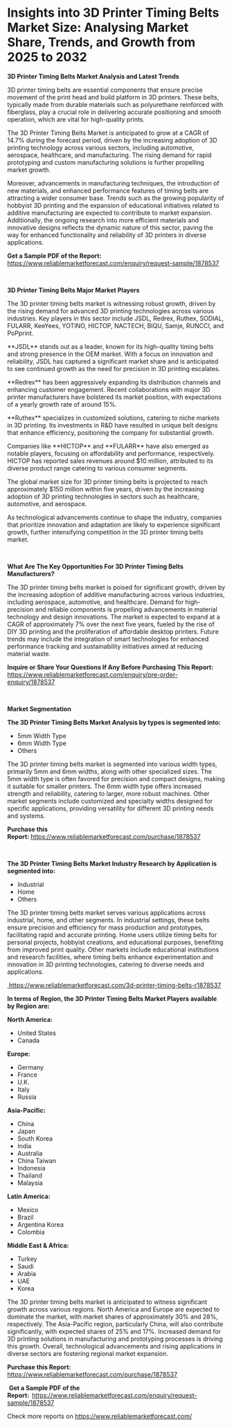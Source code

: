<p><h1>Insights into 3D Printer Timing Belts Market Size: Analysing Market Share, Trends, and Growth from 2025 to 2032</h1></p><p><strong>3D Printer Timing Belts Market Analysis and Latest Trends</strong></p>
<p><p>3D printer timing belts are essential components that ensure precise movement of the print head and build platform in 3D printers. These belts, typically made from durable materials such as polyurethane reinforced with fiberglass, play a crucial role in delivering accurate positioning and smooth operation, which are vital for high-quality prints. </p><p>The 3D Printer Timing Belts Market is anticipated to grow at a CAGR of 14.7% during the forecast period, driven by the increasing adoption of 3D printing technology across various sectors, including automotive, aerospace, healthcare, and manufacturing. The rising demand for rapid prototyping and custom manufacturing solutions is further propelling market growth. </p><p>Moreover, advancements in manufacturing techniques, the introduction of new materials, and enhanced performance features of timing belts are attracting a wider consumer base. Trends such as the growing popularity of hobbyist 3D printing and the expansion of educational initiatives related to additive manufacturing are expected to contribute to market expansion. Additionally, the ongoing research into more efficient materials and innovative designs reflects the dynamic nature of this sector, paving the way for enhanced functionality and reliability of 3D printers in diverse applications.</p></p>
<p><strong>Get a Sample PDF of the Report:&nbsp;</strong> <a href="https://www.reliablemarketforecast.com/enquiry/request-sample/1878537?utm_campaign=2257&utm_medium=2&utm_source=Github&utm_content=ia&utm_term=30012025&utm_id=3d-printer-timing-belts">https://www.reliablemarketforecast.com/enquiry/request-sample/1878537</a></p>
<p>&nbsp;</p>
<p><strong>3D Printer Timing Belts Major Market Players</strong></p>
<p><p>The 3D printer timing belts market is witnessing robust growth, driven by the rising demand for advanced 3D printing technologies across various industries. Key players in this sector include JSDL, Redrex, Ruthex, SODIAL, FULARR, KeeYees, YOTINO, HICTOP, NACTECH, BIQU, Samje, RUNCCI, and PoPprint.</p><p>**JSDL** stands out as a leader, known for its high-quality timing belts and strong presence in the OEM market. With a focus on innovation and reliability, JSDL has captured a significant market share and is anticipated to see continued growth as the need for precision in 3D printing escalates.</p><p>**Redrex** has been aggressively expanding its distribution channels and enhancing customer engagement. Recent collaborations with major 3D printer manufacturers have bolstered its market position, with expectations of a yearly growth rate of around 15%.</p><p>**Ruthex** specializes in customized solutions, catering to niche markets in 3D printing. Its investments in R&D have resulted in unique belt designs that enhance efficiency, positioning the company for substantial growth.</p><p>Companies like **HICTOP** and **FULARR** have also emerged as notable players, focusing on affordability and performance, respectively. HICTOP has reported sales revenues around $10 million, attributed to its diverse product range catering to various consumer segments.</p><p>The global market size for 3D printer timing belts is projected to reach approximately $150 million within five years, driven by the increasing adoption of 3D printing technologies in sectors such as healthcare, automotive, and aerospace. </p><p>As technological advancements continue to shape the industry, companies that prioritize innovation and adaptation are likely to experience significant growth, further intensifying competition in the 3D printer timing belts market.</p></p>
<p>&nbsp;</p>
<p><strong>What Are The Key Opportunities For 3D Printer Timing Belts Manufacturers?</strong></p>
<p><p>The 3D printer timing belts market is poised for significant growth, driven by the increasing adoption of additive manufacturing across various industries, including aerospace, automotive, and healthcare. Demand for high-precision and reliable components is propelling advancements in material technology and design innovations. The market is expected to expand at a CAGR of approximately 7% over the next five years, fueled by the rise of DIY 3D printing and the proliferation of affordable desktop printers. Future trends may include the integration of smart technologies for enhanced performance tracking and sustainability initiatives aimed at reducing material waste.</p></p>
<p><strong>Inquire or Share Your Questions If Any Before Purchasing This Report:</strong> <a href="https://www.reliablemarketforecast.com/enquiry/pre-order-enquiry/1878537?utm_campaign=2257&utm_medium=2&utm_source=Github&utm_content=ia&utm_term=30012025&utm_id=3d-printer-timing-belts">https://www.reliablemarketforecast.com/enquiry/pre-order-enquiry/1878537</a></p>
<p>&nbsp;</p>
<p><strong>Market Segmentation</strong></p>
<p><strong>The 3D Printer Timing Belts Market Analysis by types is segmented into:</strong></p>
<p><ul><li>5mm Width Type</li><li>6mm Width Type</li><li>Others</li></ul></p>
<p><p>The 3D printer timing belts market is segmented into various width types, primarily 5mm and 6mm widths, along with other specialized sizes. The 5mm width type is often favored for precision and compact designs, making it suitable for smaller printers. The 6mm width type offers increased strength and reliability, catering to larger, more robust machines. Other market segments include customized and specialty widths designed for specific applications, providing versatility for different 3D printing needs and systems.</p></p>
<p><strong>Purchase this Report:&nbsp;</strong><a href="https://www.reliablemarketforecast.com/purchase/1878537?utm_campaign=2257&utm_medium=2&utm_source=Github&utm_content=ia&utm_term=30012025&utm_id=3d-printer-timing-belts">https://www.reliablemarketforecast.com/purchase/1878537</a></p>
<p>&nbsp;</p>
<p><strong>The 3D Printer Timing Belts Market Industry Research by Application is segmented into:</strong></p>
<p><ul><li>Industrial</li><li>Home</li><li>Others</li></ul></p>
<p><p>The 3D printer timing belts market serves various applications across industrial, home, and other segments. In industrial settings, these belts ensure precision and efficiency for mass production and prototypes, facilitating rapid and accurate printing. Home users utilize timing belts for personal projects, hobbyist creations, and educational purposes, benefiting from improved print quality. Other markets include educational institutions and research facilities, where timing belts enhance experimentation and innovation in 3D printing technologies, catering to diverse needs and applications.</p></p>
<p><a href="https://www.reliablemarketforecast.com/3d-printer-timing-belts-r1878537?utm_campaign=2257&utm_medium=2&utm_source=Github&utm_content=ia&utm_term=30012025&utm_id=3d-printer-timing-belts">&nbsp;https://www.reliablemarketforecast.com/3d-printer-timing-belts-r1878537</a></p>
<p><strong>In terms of Region, the 3D Printer Timing Belts Market Players available by Region are:</strong></p>
<p>
    <p> <strong> North America: </strong>
        <ul>
            <li>United States</li>
            <li>Canada</li>
        </ul>
        </p> 
    <p> <strong> Europe: </strong>
        <ul>
            <li>Germany</li>
            <li>France</li>
            <li>U.K.</li>
            <li>Italy</li>
            <li>Russia</li>
        </ul>
        </p> 
    <p> <strong> Asia-Pacific: </strong>
        <ul>
            <li>China</li>
            <li>Japan</li>
            <li>South Korea</li>
            <li>India</li>
            <li>Australia</li>
            <li>China Taiwan</li>
            <li>Indonesia</li>
            <li>Thailand</li>
            <li>Malaysia</li>
        </ul>
        </p> 
    <p> <strong> Latin America: </strong>
        <ul>
            <li>Mexico</li>
            <li>Brazil</li>
            <li>Argentina Korea</li>
            <li>Colombia</li>
        </ul>
        </p> 
    <p> <strong> Middle East & Africa: </strong>
        <ul>
            <li>Turkey</li>
            <li>Saudi</li>
            <li>Arabia</li>
            <li>UAE</li>
            <li>Korea</li>
        </ul>
    </p>
    </p>
<p><p>The 3D printer timing belts market is anticipated to witness significant growth across various regions. North America and Europe are expected to dominate the market, with market shares of approximately 30% and 28%, respectively. The Asia-Pacific region, particularly China, will also contribute significantly, with expected shares of 25% and 17%. Increased demand for 3D printing solutions in manufacturing and prototyping processes is driving this growth. Overall, technological advancements and rising applications in diverse sectors are fostering regional market expansion.</p></p>
<p><strong>Purchase this Report: </strong><a href="https://www.reliablemarketforecast.com/purchase/1878537?utm_campaign=2257&utm_medium=2&utm_source=Github&utm_content=ia&utm_term=30012025&utm_id=3d-printer-timing-belts">https://www.reliablemarketforecast.com/purchase/1878537</a></p>
<p>&nbsp;<strong>Get a Sample PDF of the Report:&nbsp;&nbsp;</strong><a href="https://www.reliablemarketforecast.com/enquiry/request-sample/1878537?utm_campaign=2257&utm_medium=2&utm_source=Github&utm_content=ia&utm_term=30012025&utm_id=3d-printer-timing-belts">https://www.reliablemarketforecast.com/enquiry/request-sample/1878537</a></p>
<p><strong></strong></p>
<p>Check more reports on <a href="https://www.reliablemarketforecast.com/?utm_campaign=2257&utm_medium=2&utm_source=Github&utm_content=ia&utm_term=30012025&utm_id=3d-printer-timing-belts">https://www.reliablemarketforecast.com/</a></p>